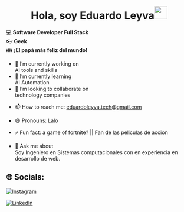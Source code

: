 

<!--
**EddyLeyrod/EddyLeyrod** is a ✨ _special_ ✨ repository because its `README.md` (this file) appears on your GitHub profile.

Here are some ideas to get you started:
 -->

<h1 align="center"><b>Hola, soy Eduardo Leyva</b><img src="https://media.giphy.com/media/hvRJCLFzcasrR4ia7z/giphy.gif" width="35"></h1>

:computer: **Software Developer Full Stack**    
:eyeglasses: **Geek**             
:family: **¡El papá más feliz del mundo!**

- 🔭 I’m currently working on   
AI tools and skills
- 🌱 I’m currently learning     
AI Automation 
- 👯 I’m looking to collaborate on  
technology companies
<!-- - 🤔 I’m looking for help with ... -->

- 📫 How to reach me:
        eduardoleyva.tech@gmail.com
- 😄 Pronouns: Lalo
- ⚡ Fun fact:  a game of fortnite? || Fan de las peliculas de accion

- 💬 Ask me about   
Soy Ingeniero en Sistemas computacionales con en experiencia en desarrollo de web.


## 🌐 Socials:
[![Instagram](https://img.shields.io/badge/Instagram-%23E4405F.svg?logo=Instagram&logoColor=white)]([instagram]) 

[![LinkedIn](https://img.shields.io/badge/LinkedIn-%230077B5.svg?logo=linkedin&logoColor=white)](https://www.linkedin.com/in/[linkedin]) 


[linkedin]: https://www.linkedin.com/in/eduardo-leyva-7a9614368/
[instagram]: https://www.instagram.com/goldenlucked/